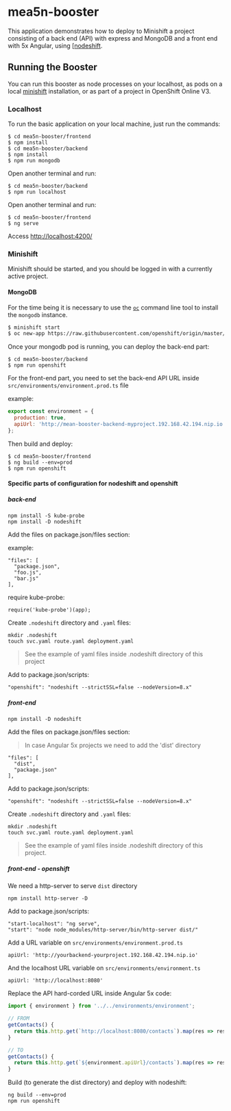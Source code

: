 # mea5n-booster

This application demonstrates how to deploy to Minishift a project consisting of a back end (API) with express and MongoDB and a front end with 5x Angular, using [[nodeshift](https://github.com/bucharest-gold/nodeshift).

## Running the Booster

You can run this booster as node processes on your localhost, as pods on a local
[minishift](https://github.com/minishift/minishift/releases) installation, or
as part of a project in OpenShift Online V3.

### Localhost

To run the basic application on your local machine, just run the commands:

```
$ cd mea5n-booster/frontend
$ npm install
$ cd mea5n-booster/backend
$ npm install
$ npm run mongodb
```

Open another terminal and run:

```
$ cd mea5n-booster/backend
$ npm run localhost
```

Open another terminal and run:

```
$ cd mea5n-booster/frontend
$ ng serve
```

Access [http://localhost:4200/](http://localhost:4200/)

### Minishift

Minishift should be started, and you should be logged in with a currently active project.

#### MongoDB

For the time being it is necessary to use the [`oc`](https://github.com/openshift/origin/releases)
command line tool to install the `mongodb` instance.

```sh
$ minishift start
$ oc new-app https://raw.githubusercontent.com/openshift/origin/master/examples/db-templates/mongodb-ephemeral-template.json -p DATABASE_SERVICE_NAME=contacts -p MONGODB_USER=default -p MONGODB_PASSWORD=default -p MONGODB_DATABASE=contacts
```

Once your mongodb pod is running, you can deploy the back-end part:

```
$ cd mea5n-booster/backend
$ npm run openshift
```

For the front-end part, you need to set the back-end API URL inside `src/environments/environment.prod.ts` file

example:
```js
export const environment = {
  production: true,
  apiUrl: 'http://mean-booster-backend-myproject.192.168.42.194.nip.io',
};
```

Then build and deploy:

```
$ cd mea5n-booster/frontend
$ ng build --env=prod
$ npm run openshift
```

#### Specific parts of configuration for nodeshift and openshift

##### back-end

```
npm install -S kube-probe 
npm install -D nodeshift
```

Add the files on package.json/files section:

example:
```
"files": [
  "package.json",
  "foo.js",
  "bar.js"
],
```

require kube-probe:

```
require('kube-probe')(app);
```

Create `.nodeshift` directory and `.yaml` files:

```
mkdir .nodeshift
touch svc.yaml route.yaml deployment.yaml
```
> See the example of yaml files inside .nodeshift directory of this project

Add to package.json/scripts:

```
"openshift": "nodeshift --strictSSL=false --nodeVersion=8.x"
```

##### front-end

```
npm install -D nodeshift
```

Add the files on package.json/files section:

> In case Angular 5x projects we need to add the 'dist' directory

```
"files": [
  "dist",
  "package.json"
],
```

Add to package.json/scripts:

```
"openshift": "nodeshift --strictSSL=false --nodeVersion=8.x"
```

Create `.nodeshift` directory and `.yaml` files:

```
mkdir .nodeshift
touch svc.yaml route.yaml deployment.yaml
```
> See the example of yaml files inside .nodeshift directory of this project.


##### front-end - openshift

We need a http-server to serve `dist` directory

```
npm install http-server -D
```

Add to package.json/scripts:

```
"start-localhost": "ng serve",
"start": "node node_modules/http-server/bin/http-server dist/"
```

Add a URL variable on `src/environments/environment.prod.ts`

```
apiUrl: 'http://yourbackend-yourproject.192.168.42.194.nip.io'
```

And the localhost URL variable on `src/environments/environment.ts`

```
apiUrl: 'http://localhost:8080'
```

Replace the API hard-corded URL inside Angular 5x code:

```ts
import { environment } from '../../environments/environment';

// FROM
getContacts() {
  return this.http.get(`http://localhost:8080/contacts`).map(res => res.json());
}

// TO
getContacts() {
  return this.http.get(`${environment.apiUrl}/contacts`).map(res => res.json());
}
```

Build (to generate the dist directory) and deploy with nodeshift:

```
ng build --env=prod
npm run openshift
```
